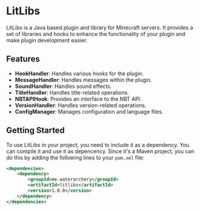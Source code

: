 # LitLibs

LitLibs is a Java based plugin and library for Minecraft servers. It provides a set of libraries and hooks to enhance the functionality of your plugin and make plugin development easier.

## Features

- **HookHandler**: Handles various hooks for the plugin.
- **MessageHandler**: Handles messages within the plugin.
- **SoundHandler**: Handles sound effects.
- **TitleHandler**: Handles title-related operations.
- **NBTAPIHook**: Provides an interface to the NBT API.
- **VersionHandler**: Handles version-related operations.
- **ConfigManager**: Manages configuration and language files.

## Getting Started

To use LitLibs in your project, you need to include it as a dependency. You can compile it and use it as depencency. Since it's a Maven project, you can do this by adding the following lines to your `pom.xml` file:

```xml
<dependencies>
    <dependency>
        <groupId>me.waterarchery</groupId>
        <artifactId>litlibs</artifactId>
        <version>1.0.0</version>
    </dependency>
</dependencies>
